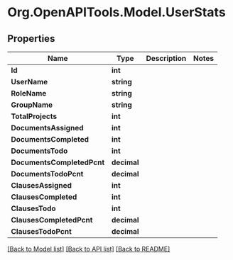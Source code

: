 
# Org.OpenAPITools.Model.UserStats

## Properties

Name | Type | Description | Notes
------------ | ------------- | ------------- | -------------
**Id** | **int** |  | 
**UserName** | **string** |  | 
**RoleName** | **string** |  | 
**GroupName** | **string** |  | 
**TotalProjects** | **int** |  | 
**DocumentsAssigned** | **int** |  | 
**DocumentsCompleted** | **int** |  | 
**DocumentsTodo** | **int** |  | 
**DocumentsCompletedPcnt** | **decimal** |  | 
**DocumentsTodoPcnt** | **decimal** |  | 
**ClausesAssigned** | **int** |  | 
**ClausesCompleted** | **int** |  | 
**ClausesTodo** | **int** |  | 
**ClausesCompletedPcnt** | **decimal** |  | 
**ClausesTodoPcnt** | **decimal** |  | 

[[Back to Model list]](../README.md#documentation-for-models)
[[Back to API list]](../README.md#documentation-for-api-endpoints)
[[Back to README]](../README.md)

